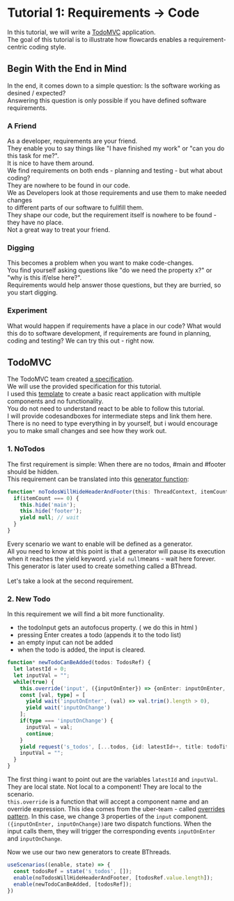 # Tutorial 1:  Requirements -> Code
In this tutorial, we will write a [TodoMVC](http://todomvc.com/) application.<br/>
The goal of this tutorial is to illustrate how flowcards enables a requirement-centric coding style.<br/>

## Begin With the End in Mind
In the end, it comes down to a simple question: Is the software working as desined / expected?<br/>
Answering this question is only possible if you have defined software requirements.<br/>

### A Friend
As a developer, requirements are your friend.<br/>
They enable you to say things like "I have finished my work" or "can you do this task for me?".<br/>
It is nice to have them around.<br/>
We find requirements on both ends - planning and testing - but what about coding?<br/>
They are nowhere to be found in our code.<br/>
We as Developers look at those requirements and use them to make needed changes<br/> 
to different parts of our software to fullfill them.<br/>
They shape our code, but the requirement itself is nowhere to be found - they have no place.<br/>
Not a great way to treat your friend.<br/>

### Digging
This becomes a problem when you want to make code-changes.<br/>
You find yourself asking questions like "do we need the property x?" or "why is this if/else here?".<br/>
Requirements would help answer those questions, but they are burried, so you start digging.<br/>

### Experiment
What would happen if requirements have a place in our code?
What would this do to software development, if requirements are found in planning, coding and testing?
We can try this out - right now.

## TodoMVC
The TodoMVC team created [a specification](https://github.com/tastejs/todomvc/blob/master/app-spec.md#functionality).<br/>
We will use the provided specification for this tutorial.<br/>
I used this [template](https://github.com/tastejs/todomvc-app-template/) to create a basic react application with multiple components and no functionality.<br/>
You do not need to understand react to be able to follow this tutorial.<br/>
I will provide codesandboxes for intermediate steps and link them here. There is no need to type everything in by yourself, but i would encourage you to make small changes and see how they work out.<br/>

### 1. NoTodos
The first requirement is simple: When there are no todos, #main and #footer should be hidden.<br/>
This requirement can be translated into this [generator function](https://codeburst.io/understanding-generators-in-es6-javascript-with-examples-6728834016d5):
```ts
function* noTodosWillHideHeaderAndFooter(this: ThreadContext, itemCount) {
  if(itemCount === 0) {
    this.hide('main');
    this.hide('footer');
    yield null; // wait
  }
}
```
Every scenario we want to enable will be defined as a generator.<br/>
All you need to know at this point is that a generator will pause its execution when it reaches the yield keyword.
```yield null```means - wait here forever.<br/>
This generator is later used to create something called a BThread.<br/>
<br/>
Let's take a look at the second requirement.

### 2. New Todo
In this requirement we will find a bit more functionality.<br>
- the todoInput gets an autofocus property. ( we do this in html )
- pressing Enter creates a todo (appends it to the todo list)
- an empty input can not be added
- when the todo is added, the input is cleared.

```ts
function* newTodoCanBeAdded(todos: TodosRef) {
  let latestId = 0;   
  let inputVal = "";
  while(true) {
    this.override('input', ({inputOnEnter}) => {onEnter: inputOnEnter, inputVal: inputVal});
    const [val, type] = [
      yield wait('inputOnEnter', (val) => val.trim().length > 0),
      yield wait('inputOnChange')
    ];
    if(type === 'inputOnChange') {
      inputVal = val;
      continue;
    }
    yield request('s_todos', [...todos, {id: latestId++, title: todoTitle, isCompleted: false}]);
    inputVal = "";
  }
}
```
The first thing i want to point out are the variables `latestId` and `inputVal`.<br/>
They are local state. Not local to a component! They are local to the scenario.<br/>
`this.override` is a function that will accept a component name and an override expression. This idea comes from the uber-team - called [overrides pattern](https://medium.com/@dschnr/better-reusable-react-components-with-the-overrides-pattern-9eca2339f646). In this case, we change 3 properties of the `input` component.<br/>
`({inputOnEnter, inputOnChange})`are two dispatch functions. When the input calls them, they will trigger the corresponding events `inputOnEnter` and `inputOnChange`.



Now we use our two new generators to create BThreads.
```ts
useScenarios((enable, state) => {
  const todosRef = state('s_todos', []);
  enable(noTodosWillHideHeaderAndFooter, [todosRef.value.length]);
  enable(newTodoCanBeAdded, [todosRef]);
})

```


